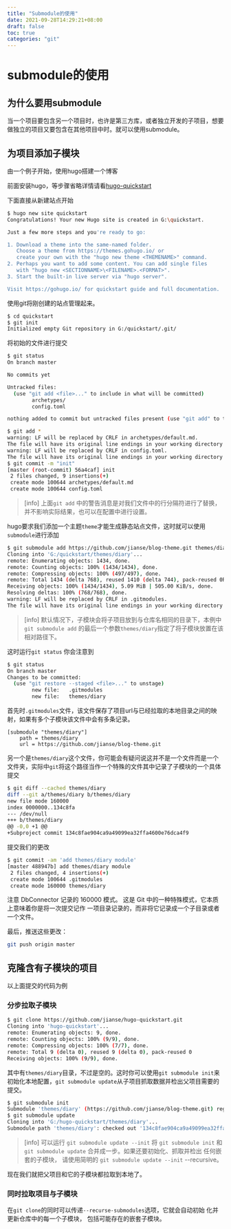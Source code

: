 ```yaml
---
title: "Submodule的使用"
date: 2021-09-28T14:29:21+08:00
draft: false
toc: true
categories: "git"
---
```


# submodule的使用

## 为什么要用submodule

当一个项目要包含另一个项目时，也许是第三方库，或者独立开发的子项目，想要做独立的项目又要包含在其他项目中时。就可以使用submodule。

## 为项目添加子模块

由一个例子开始，使用hugo搭建一个博客

前面安装hugo，等步骤省略详情请看[hugo-quickstart](https://gohugo.io/getting-started/quick-start/)

下面直接从新建站点开始

```bash
$ hugo new site quickstart
Congratulations! Your new Hugo site is created in G:\quickstart.

Just a few more steps and you're ready to go:

1. Download a theme into the same-named folder.
   Choose a theme from https://themes.gohugo.io/ or
   create your own with the "hugo new theme <THEMENAME>" command.
2. Perhaps you want to add some content. You can add single files
   with "hugo new <SECTIONNAME>\<FILENAME>.<FORMAT>".
3. Start the built-in live server via "hugo server".

Visit https://gohugo.io/ for quickstart guide and full documentation.
```

使用git将刚创建的站点管理起来。

```bash
$ cd quickstart
$ git init
Initialized empty Git repository in G:/quickstart/.git/
```

将初始的文件进行提交

```bash
$ git status
On branch master

No commits yet

Untracked files:
  (use "git add <file>..." to include in what will be committed)
        archetypes/
        config.toml

nothing added to commit but untracked files present (use "git add" to track)

$ git add *
warning: LF will be replaced by CRLF in archetypes/default.md.
The file will have its original line endings in your working directory
warning: LF will be replaced by CRLF in config.toml.
The file will have its original line endings in your working directory
$ git commit -m "init"
[master (root-commit) 56a4caf] init
 2 files changed, 9 insertions(+)
 create mode 100644 archetypes/default.md
 create mode 100644 config.toml
```

> [info]
> 上面`git add` 中的警告消息是对我们文件中的行分隔符进行了替换，并不影响实际结果，也可以在配置中进行设置。

hugo要求我们添加一个主题`theme`才能生成静态站点文件，这时就可以使用`submodule`进行添加

```bash
$ git submodule add https://github.com/jianse/blog-theme.git themes/diary
Cloning into 'G:/quickstart/themes/diary'...
remote: Enumerating objects: 1434, done.
remote: Counting objects: 100% (1434/1434), done.
remote: Compressing objects: 100% (497/497), done.
remote: Total 1434 (delta 768), reused 1410 (delta 744), pack-reused 0Receiving objects:  96% (1377/1434), 5.06 MiB | 509.00 KiB/s
Receiving objects: 100% (1434/1434), 5.09 MiB | 505.00 KiB/s, done.
Resolving deltas: 100% (768/768), done.
warning: LF will be replaced by CRLF in .gitmodules.
The file will have its original line endings in your working directory
```

> [info]
> 默认情况下，子模块会将子项目放到与仓库名相同的目录下，本例中`git submodule add` 的最后一个参数`themes/diary`指定了将子模块放置在该相对路径下。

这时运行`git status` 你会注意到

```bash
$ git status
On branch master
Changes to be committed:
  (use "git restore --staged <file>..." to unstage)
        new file:   .gitmodules
        new file:   themes/diary

```

首先时`.gitmodules`文件，该文件保存了项目url与已经拉取的本地目录之间的映射，如果有多个子模块该文件中会有多条记录。

```text
[submodule "themes/diary"]
    path = themes/diary
    url = https://github.com/jianse/blog-theme.git

```

另一个是`themes/diary`这个文件，你可能会有疑问说这并不是一个文件而是一个文件夹，实际中`git`将这个路径当作一个特殊的文件其中记录了子模块的一个具体提交

```bash
$ git diff --cached themes/diary
diff --git a/themes/diary b/themes/diary
new file mode 160000
index 0000000..134c8fa
--- /dev/null
+++ b/themes/diary
@@ -0,0 +1 @@
+Subproject commit 134c8fae904ca9a49099ea32ffa4600e76dca4f9
```

提交我们的更改

```bash
$ git commit -am 'add themes/diary module'
[master 488947b] add themes/diary module
 2 files changed, 4 insertions(+)
 create mode 100644 .gitmodules
 create mode 160000 themes/diary
```

注意 DbConnector 记录的 160000 模式。 这是 Git 中的一种特殊模式，它本质上意味着你是将一次提交记作 一项目录记录的，而非将它记录成一个子目录或者一个文件。

最后，推送这些更改：

```bash
git push origin master
```

## 克隆含有子模块的项目

以上面提交的代码为例

### 分步拉取子模块

```bash
$ git clone https://github.com/jianse/hugo-quickstart.git
Cloning into 'hugo-quickstart'...
remote: Enumerating objects: 9, done.
remote: Counting objects: 100% (9/9), done.
remote: Compressing objects: 100% (7/7), done.
remote: Total 9 (delta 0), reused 9 (delta 0), pack-reused 0
Receiving objects: 100% (9/9), done.
```

其中有`themes/diary`目录，不过是空的。这时你可以使用`git submodule init`来初始化本地配置，`git submodule update`从子项目抓取数据并检出父项目需要的提交。

```bash
$ git submodule init
Submodule 'themes/diary' (https://github.com/jianse/blog-theme.git) registered for path 'themes/diary'
$ git submodule update
Cloning into 'G:/hugo-quickstart/themes/diary'...
Submodule path 'themes/diary': checked out '134c8fae904ca9a49099ea32ffa4600e76dca4f9'
```

> [info]
> 可以运行 `git submodule update --init` 将 `git submodule init` 和 `git submodule update` 合并成一步。如果还要初始化、抓取并检出 任何嵌套的子模块， 请使用简明的 `git submodule update --init` --recursive。

现在我们就把父项目和它的子模块都拉取到本地了。

### 同时拉取项目与子模块

在`git clone`的同时可以传递`--recurse-submodules`选项，它就会自动初始 化并更新仓库中的每一个子模块， 包括可能存在的嵌套子模块。

